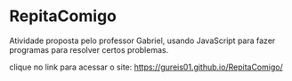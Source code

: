 # RepitaComigo
Atividade proposta pelo professor Gabriel, usando JavaScript para fazer programas para resolver certos problemas.

clique no link para acessar o site: https://gureis01.github.io/RepitaComigo/

